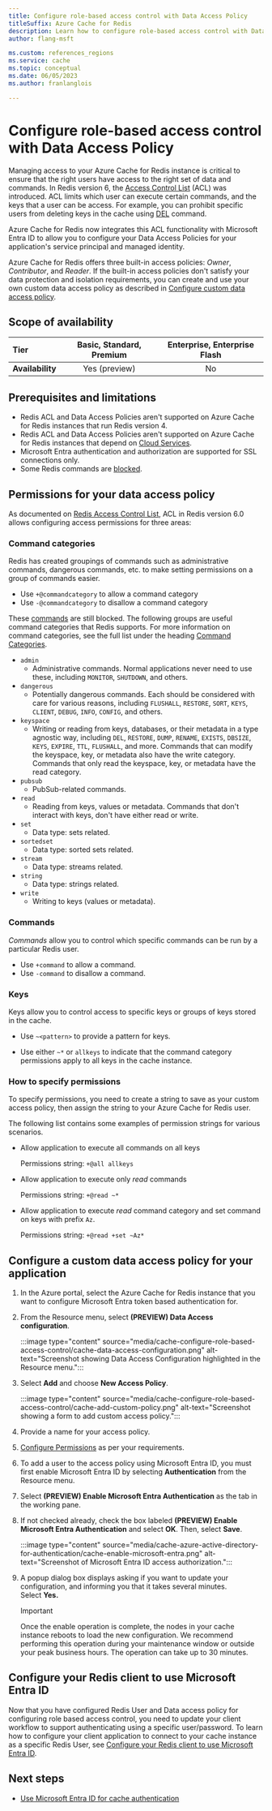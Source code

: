 ```yaml
---
title: Configure role-based access control with Data Access Policy
titleSuffix: Azure Cache for Redis
description: Learn how to configure role-based access control with Data Access Policy.
author: flang-msft

ms.custom: references_regions
ms.service: cache
ms.topic: conceptual
ms.date: 06/05/2023
ms.author: franlanglois

---
```


# Configure role-based access control with Data Access Policy

Managing access to your Azure Cache for Redis instance is critical to ensure that the right users have access to the right set of data and commands. In Redis version 6, the [Access Control List](https://redis.io/docs/management/security/acl/) (ACL) was introduced. ACL limits which user can execute certain commands, and the keys that a user can be access. For example, you can prohibit specific users from deleting keys in the cache using [DEL](https://redis.io/commands/del/) command.

Azure Cache for Redis now integrates this ACL functionality with Microsoft Entra ID to allow you to configure your Data Access Policies for your application's service principal and managed identity.

Azure Cache for Redis offers three built-in access policies: _Owner_, _Contributor_, and _Reader_. If the built-in access policies don't satisfy your data protection and isolation requirements, you can create and use your own custom data access policy as described in [Configure custom data access policy](#configure-a-custom-data-access-policy-for-your-application).

## Scope of availability

| **Tier**         | Basic, Standard, Premium | Enterprise, Enterprise Flash |
|:-----------------|:------------------------:|:----------------------------:|
| **Availability** | Yes (preview)            | No                           |

## Prerequisites and limitations

- Redis ACL and Data Access Policies aren't supported on Azure Cache for Redis instances that run Redis version 4.
- Redis ACL and Data Access Policies aren't supported on Azure Cache for Redis instances that depend on [Cloud Services](cache-faq.yml#caches-with-a-dependency-on-cloud-services--classic).
- Microsoft Entra authentication and authorization are supported for SSL connections only.
- Some Redis commands are [blocked](cache-configure.md#redis-commands-not-supported-in-azure-cache-for-redis).

## Permissions for your data access policy

As documented on [Redis Access Control List](https://redis.io/docs/management/security/acl/), ACL in Redis version 6.0 allows configuring access permissions for three areas:

### Command categories

Redis has created groupings of commands such as administrative commands, dangerous commands, etc. to make setting permissions on a group of commands easier.

- Use `+@commandcategory` to allow a command category
- Use `-@commandcategory` to disallow a command category

These [commands](cache-configure.md#redis-commands-not-supported-in-azure-cache-for-redis) are still blocked. The following groups are useful command categories that Redis supports. For more information on command categories, see the full list under the heading [Command Categories](https://redis.io/docs/management/security/acl/).

- `admin`
  - Administrative commands. Normal applications never need to use these, including `MONITOR`, `SHUTDOWN`, and others.
- `dangerous`
  - Potentially dangerous commands. Each should be considered with care for various reasons, including `FLUSHALL`, `RESTORE`, `SORT`, `KEYS`, `CLIENT`, `DEBUG`, `INFO`, `CONFIG`, and others.
- `keyspace`
  - Writing or reading from keys, databases, or their metadata in a type agnostic way, including `DEL`, `RESTORE`, `DUMP`, `RENAME`, `EXISTS`, `DBSIZE`, `KEYS`, `EXPIRE`, `TTL`, `FLUSHALL`, and more. Commands that can modify the keyspace, key, or metadata also have the write category. Commands that only read the keyspace, key, or metadata have the read category.
- `pubsub`
  - PubSub-related commands.
- `read`
  - Reading from keys, values or metadata. Commands that don't interact with keys, don't have either read or write.
- `set`
  - Data type: sets related.
- `sortedset`
  - Data type: sorted sets related.
- `stream`
  - Data type: streams related.
- `string`
  - Data type: strings related.
- `write`
  - Writing to keys (values or metadata).

### Commands

_Commands_ allow you to control which specific commands can be run by a particular Redis user.

- Use `+command` to allow a command.
- Use `-command` to disallow a command.

### Keys

Keys allow you to control access to specific keys or groups of keys stored in the cache.

- Use `~<pattern>` to provide a pattern for keys.

- Use either `~*` or `allkeys` to indicate that the command category permissions apply to all keys in the cache instance.

### How to specify permissions

To specify permissions, you need to create a string to save as your custom access policy, then assign the string to your Azure Cache for Redis user.

The following list contains some examples of permission strings for various scenarios.

- Allow application to execute all commands on all keys

   Permissions string: `+@all allkeys`

- Allow application to execute only _read_ commands

    Permissions string: `+@read ~*`

- Allow application to execute _read_ command category and set command on keys with prefix `Az`.

    Permissions string: `+@read +set ~Az*`

## Configure a custom data access policy for your application

1. In the Azure portal, select the Azure Cache for Redis instance that you want to configure Microsoft Entra token based authentication for.

1. From the Resource menu, select **(PREVIEW) Data Access configuration**.

   :::image type="content" source="media/cache-configure-role-based-access-control/cache-data-access-configuration.png" alt-text="Screenshot showing Data Access Configuration highlighted in the Resource menu.":::

1. Select **Add** and choose **New Access Policy**.

   :::image type="content" source="media/cache-configure-role-based-access-control/cache-add-custom-policy.png" alt-text="Screenshot showing a form to add custom access policy.":::

1. Provide a name for your access policy.

1. [Configure Permissions](#permissions-for-your-data-access-policy) as per your requirements.

1. To add a user to the access policy using Microsoft Entra ID, you must first enable Microsoft Entra ID by selecting **Authentication** from the Resource menu.

1. Select **(PREVIEW) Enable Microsoft Entra Authentication** as the tab in the working pane.

1. If not checked already, check the box labeled **(PREVIEW) Enable Microsoft Entra Authentication** and select **OK**. Then, select **Save**.

   :::image type="content" source="media/cache-azure-active-directory-for-authentication/cache-enable-microsoft-entra.png" alt-text="Screenshot of Microsoft Entra ID access authorization.":::

1. A popup dialog box displays asking if you want to update your configuration, and informing you that it takes several minutes. Select **Yes.**

   > [!IMPORTANT]
   > Once the enable operation is complete, the nodes in your cache instance reboots to load the new configuration. We recommend performing this operation during your maintenance window or outside your peak business hours. The operation can take up to 30 minutes.

## Configure your Redis client to use Microsoft Entra ID

Now that you have configured Redis User and Data access policy for configuring role based access control, you need to update your client workflow to support authenticating using a specific user/password. To learn how to configure your client application to connect to your cache instance as a specific Redis User, see [Configure your Redis client to use Microsoft Entra ID](cache-azure-active-directory-for-authentication.md#configure-your-redis-client-to-use-microsoft-entra-id).

## Next steps

- [Use Microsoft Entra ID for cache authentication](cache-azure-active-directory-for-authentication.md)
